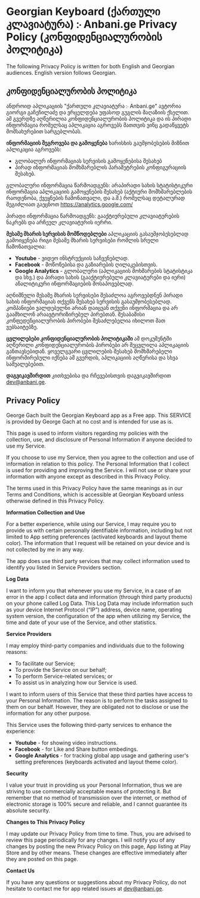 # Georgian Keyboard (ქართული კლავიატურა) ჻ Anbani.ge Privacy Policy (კონფიდენციალურობის პოლიტიკა)
The following Privacy Policy is written for both English and Georgian audiences. English version follows Georgian. 


## კონფიდენციალურობის პოლიტიკა 
ანდროიდ აპლიკაციის "ქართული კლავიატურა ჻ Anbani.ge" ავტორია გიორგი გაჩეჩილაძე და ვრცელდება უფასოდ გუგლის მაღაზიის ქსელით. ამ გვერდზე აღწერილია  კონფიდენციალურობის პოლიტიკა და ის პირადი ინფორმაცია რომელსაც აპლიკაცია აგროვებს მათთვის ვინც გადაწყვეტს მომსახურებით სარგებლობას.

**ინფორმაციის შეგროვება და გამოყენება**
ხარისხის გაუმჯობესების მიზნით აპლიკაცია აგროვებს:
- გლობალურ ინფორმაციას სერვისის გამოყენებისა შესახებ
- პირად ინფორმაციას მომხმარებლის პარამეტრების კონფიგურაციის შესახებ.

გლობალური ინფორმაცია წარმოადგენს: არაპირადი სახის სტატისტიკური ინფორმაცია აპლიკაციის გამოყენების შესახებ (აქტიური მომხმარებლების რაოდენობა, ქვეყნების ჩამონათვალი, და ა.შ.) რომელსაც დეტალურად შეგიძლიათ გაეცნოთ https://analytics.google.com/ 

პირადი ინფორმაცია წარმოადგენს: გააქტიურებული კლავიატურების ნაკრებს და არჩეულ კლავიატურის იერრი. 


**მესამე მხარის სერვისის მომწოდებლები**
აპლიკაციის გასაუმჯობესებლად გამოიყენება რიგი მესამე მხარის სერვისები რომლის სრული ჩამონათვალია:
- **Youtube** - ვიდეო ინსტრუქციის საჩვენებლად.
- **Facebook** - მოწონებისა და გაზიარების ღილაკებისთვის.
- **Google Analytics** - გლობალური (აპლიკაციის მოხმარების სტატისტიკა და სხვ.) და პირადი სახის (გააქტიურებული კლავიატურები და იერი) ანალიტიკური ინფორმაციების მოსაპოვებლად.

აღნიშნული მესამე მხარის სერვისები შესაძლოა აგროვებდნენ პირადი სახის ინფორმაციას თქვენს შესახებ სერვისის გასაუმჯობესებლად. კომპანიები ვალდებულნი არიან დაიცვან თქვენი ინფორმაცია და არ გაამხილონ არაავტორიზირებულ პირებთან. შესაბამისი კონფედენციალურობის პირობები შესაძლებელია იხილოთ მათ ვებსაიტებზე.   

**ცვლილებები კონფიდენციალურობის პოლიტიკაში**
ამ დოკუმენტში აღწერილი კონფიდენციალურობის პირობები არ შეცვლილა აპლიკაციის განთავსებიდან. ყოველგვარი ცვლილების შესახებ მომხმარებელი ინფორმირებული იქნება ამ გვერდის, აპლიკაციის აღწერისა და სხვა საშუალებებით.

**დაგვიკავშირდით**
კითხვებისა და რჩევებისთვის დაგვიკავშირდით dev@anbani.ge.



## Privacy Policy

George Gach built the Georgian Keyboard app as a Free app. This SERVICE is provided by George Gach at no cost and is intended for use as is.

This page is used to inform visitors regarding my policies with the collection, use, and disclosure of Personal Information if anyone decided to use my Service.

If you choose to use my Service, then you agree to the collection and use of information in relation to this policy. The Personal Information that I collect is used for providing and improving the Service. I will not use or share your information with anyone except as described in this Privacy Policy.

The terms used in this Privacy Policy have the same meanings as in our Terms and Conditions, which is accessible at Georgian Keyboard unless otherwise defined in this Privacy Policy.

**Information Collection and Use**

For a better experience, while using our Service, I may require you to provide us with certain personally identifiable information, including but not limited to App setting preferences (activated keyboards and layout theme color). The information that I request will be retained on your device and is not collected by me in any way.

The app does use third party services that may collect information used to identify you listed in Service Providers section. 

**Log Data**

I want to inform you that whenever you use my Service, in a case of an error in the app I collect data and information (through third party products) on your phone called Log Data. This Log Data may include information such as your device Internet Protocol (“IP”) address, device name, operating system version, the configuration of the app when utilizing my Service, the time and date of your use of the Service, and other statistics.


**Service Providers**

I may employ third-party companies and individuals due to the following reasons:

*   To facilitate our Service;
*   To provide the Service on our behalf;
*   To perform Service-related services; or
*   To assist us in analyzing how our Service is used.

I want to inform users of this Service that these third parties have access to your Personal Information. The reason is to perform the tasks assigned to them on our behalf. However, they are obligated not to disclose or use the information for any other purpose.

This Service uses the following third-party services to enhance the experience:
- **Youtube** - for showing video instructions.
- **Facebook** - for Like and Share button embedings.
- **Google Analytics** - for tracking global app usage and gathering user's setting preferences (keyboards activated and layout theme color).


**Security**

I value your trust in providing us your Personal Information, thus we are striving to use commercially acceptable means of protecting it. But remember that no method of transmission over the internet, or method of electronic storage is 100% secure and reliable, and I cannot guarantee its absolute security.


**Changes to This Privacy Policy**

I may update our Privacy Policy from time to time. Thus, you are advised to review this page periodically for any changes. I will notify you of any changes by posting the new Privacy Policy on this page, App listing at Play Store and by other means. These changes are effective immediately after they are posted on this page.

**Contact Us**

If you have any questions or suggestions about my Privacy Policy, do not hesitate to contact me for app related issues at dev@anbani.ge.